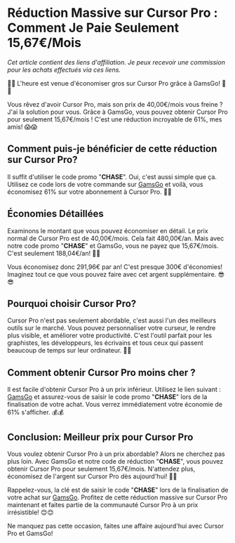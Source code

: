 # Réduction Massive sur Cursor Pro : Comment Je Paie Seulement 15,67€/Mois

*Cet article contient des liens d'affiliation. Je peux recevoir une commission pour les achats effectués via ces liens.*

🎉🎉 L'heure est venue d'économiser gros sur Cursor Pro grâce à GamsGo! 🎉🎉 

Vous rêvez d'avoir Cursor Pro, mais son prix de 40,00€/mois vous freine ? J'ai la solution pour vous. Grâce à GamsGo, vous pouvez obtenir Cursor Pro pour seulement 15,67€/mois ! C'est une réduction incroyable de 61%, mes amis! 😱😱

## Comment puis-je bénéficier de cette réduction sur Cursor Pro?

Il suffit d'utiliser le code promo "**CHASE**". Oui, c'est aussi simple que ça. Utilisez ce code lors de votre commande sur [GamsGo](https://www.gamsgo.com/partner/ykeX7B) et voilà, vous économisez 61% sur votre abonnement à Cursor Pro. 💪💪

## Économies Détaillées

Examinons le montant que vous pouvez économiser en détail. Le prix normal de Cursor Pro est de 40,00€/mois. Cela fait 480,00€/an. Mais avec notre code promo "**CHASE**" et GamsGo, vous ne payez que 15,67€/mois. C'est seulement 188,04€/an! 🤑🤑

Vous économisez donc 291,96€ par an! C'est presque 300€ d'économies! Imaginez tout ce que vous pouvez faire avec cet argent supplémentaire. 😎😎 

## Pourquoi choisir Cursor Pro?

Cursor Pro n'est pas seulement abordable, c'est aussi l'un des meilleurs outils sur le marché. Vous pouvez personnaliser votre curseur, le rendre plus visible, et améliorer votre productivité. C'est l'outil parfait pour les graphistes, les développeurs, les écrivains et tous ceux qui passent beaucoup de temps sur leur ordinateur. 🚀🚀

## Comment obtenir Cursor Pro moins cher ?

Il est facile d'obtenir Cursor Pro à un prix inférieur. Utilisez le lien suivant : [GamsGo](https://www.gamsgo.com/partner/ykeX7B) et assurez-vous de saisir le code promo "**CHASE**" lors de la finalisation de votre achat. Vous verrez immédiatement votre économie de 61% s'afficher. 💰💰

## Conclusion: Meilleur prix pour Cursor Pro

Vous voulez obtenir Cursor Pro à un prix abordable? Alors ne cherchez pas plus loin. Avec GamsGo et notre code de réduction "**CHASE**", vous pouvez obtenir Cursor Pro pour seulement 15,67€/mois. N'attendez plus, économisez de l'argent sur Cursor Pro dès aujourd'hui! 🎁🎁

Rappelez-vous, la clé est de saisir le code "**CHASE**" lors de la finalisation de votre achat sur [GamsGo](https://www.gamsgo.com/partner/ykeX7B). Profitez de cette réduction massive sur Cursor Pro maintenant et faites partie de la communauté Cursor Pro à un prix irrésistible! 😊😊

Ne manquez pas cette occasion, faites une affaire aujourd'hui avec Cursor Pro et GamsGo!